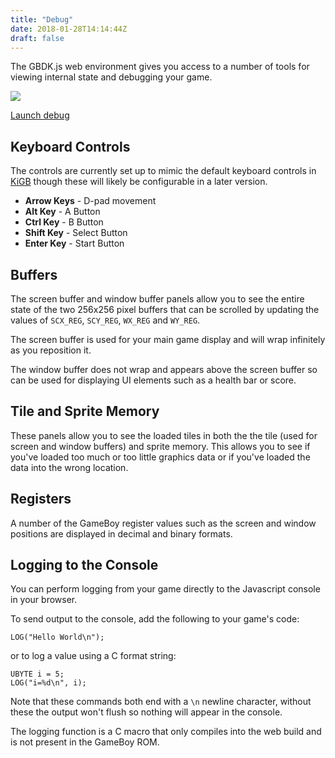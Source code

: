```yaml
---
title: "Debug"
date: 2018-01-28T14:14:44Z
draft: false
---
```


The GBDK.js web environment gives you access to a number of tools for viewing 
internal state and debugging your game.

![](/img/debug-environment.png)

<a href="/examples/boilerplate/web/" class="button">Launch debug</a>

## Keyboard Controls

The controls are currently set up to mimic the default keyboard controls in
[KiGB](http://www.bannister.org/software/kigb.htm) though these will likely be
configurable in a later version.

- **Arrow Keys** - D-pad movement
- **Alt Key** - A Button
- **Ctrl Key** - B Button
- **Shift Key** - Select Button
- **Enter Key** - Start Button

## Buffers

The screen buffer and window buffer panels allow you to see the entire state of
the two 256x256 pixel buffers that can be scrolled by updating the values
of `SCX_REG`, `SCY_REG`, `WX_REG` and `WY_REG`.

The screen buffer is used for your main game display and will wrap infinitely
as you reposition it.

The window buffer does not wrap and appears above the screen buffer so can be
used for displaying UI elements such as a health bar or score.

## Tile and Sprite Memory

These panels allow you to see the loaded tiles in both the the tile (used for 
screen and window buffers) and sprite memory. This allows you to see if you've
loaded too much or too little graphics data or if you've loaded the data into
the wrong location.

## Registers

A number of the GameBoy register values such as the screen and window positions 
are displayed in decimal and binary formats.

## Logging to the Console

You can perform logging from your game directly to the Javascript console in
your browser.

To send output to the console, add the following to your game's code:

```
LOG("Hello World\n");
```

or to log a value using a C format string:

```
UBYTE i = 5;
LOG("i=%d\n", i);
```

Note that these commands both end with a `\n` newline character, without these
the output won't flush so nothing will appear in the console.

The logging function is a C macro that only compiles into the web build and is
not present in the GameBoy ROM.
